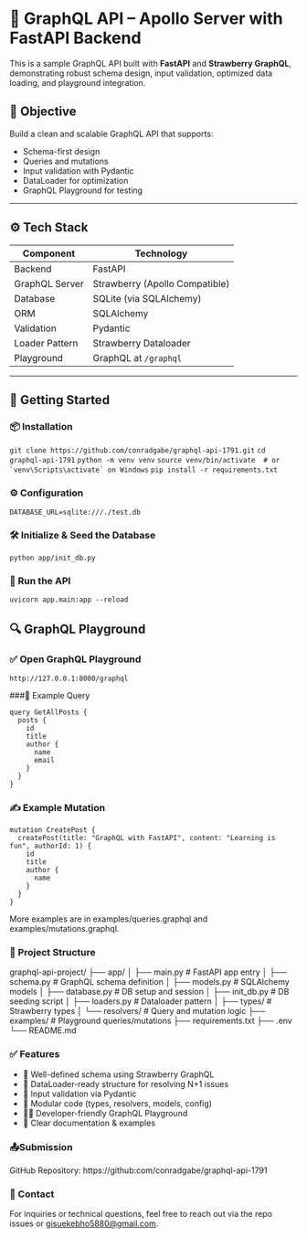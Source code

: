 # 🧠 GraphQL API – Apollo Server with FastAPI Backend

This is a sample GraphQL API built with **FastAPI** and **Strawberry GraphQL**, demonstrating robust schema design, input validation, optimized data loading, and playground integration.

## 📌 Objective

Build a clean and scalable GraphQL API that supports:

- Schema-first design
- Queries and mutations
- Input validation with Pydantic
- DataLoader for optimization
- GraphQL Playground for testing

---

## ⚙️ Tech Stack

| Component       | Technology                |
|----------------|---------------------------|
| Backend         | FastAPI                   |
| GraphQL Server  | Strawberry (Apollo Compatible) |
| Database        | SQLite (via SQLAlchemy)   |
| ORM             | SQLAlchemy                |
| Validation      | Pydantic                  |
| Loader Pattern  | Strawberry Dataloader     |
| Playground      | GraphQL at `/graphql`     |

---

## 🚀 Getting Started

### 📦 Installation

`git clone https://github.com/conradgabe/graphql-api-1791.git`
`cd graphql-api-1791`
`python -m venv venv`
```source venv/bin/activate  # or `venv\Scripts\activate` on Windows```
`pip install -r requirements.txt`

### ⚙️ Configuration
``` DATABASE_URL=sqlite:///./test.db ```

### 🛠️ Initialize & Seed the Database
``` python app/init_db.py ```

### 🔄 Run the API
``` uvicorn app.main:app --reload ```

## 🔍 GraphQL Playground
### ✅ Open GraphQL Playground

`http://127.0.0.1:8000/graphql`

###📄 Example Query
```
query GetAllPosts {
  posts {
    id
    title
    author {
      name
      email
    }
  }
}
```

### ✍️ Example Mutation
```
mutation CreatePost {
  createPost(title: "GraphQL with FastAPI", content: "Learning is fun", authorId: 1) {
    id
    title
    author {
      name
    }
  }
}
```
More examples are in examples/queries.graphql and examples/mutations.graphql.

### 🧱 Project Structure

graphql-api-project/
├── app/
│   ├── main.py                  # FastAPI app entry
│   ├── schema.py                # GraphQL schema definition
│   ├── models.py                # SQLAlchemy models
│   ├── database.py              # DB setup and session
│   ├── init_db.py               # DB seeding script
│   ├── loaders.py               # Dataloader pattern
│   ├── types/                   # Strawberry types
│   └── resolvers/              # Query and mutation logic
├── examples/                   # Playground queries/mutations
├── requirements.txt
├── .env
└── README.md

### ✅ Features
- 📐 Well-defined schema using Strawberry GraphQL
- 🔁 DataLoader-ready structure for resolving N+1 issues
- 🧪 Input validation via Pydantic
- 🧵 Modular code (types, resolvers, models, config)
- 🧑‍💻 Developer-friendly GraphQL Playground
- 📘 Clear documentation & examples

### 📤Submission
GitHub Repository: https://github:com/conradgabe/graphql-api-1791

### 📩 Contact
For inquiries or technical questions, feel free to reach out via the repo issues or gisuekebho5880@gmail.com.

